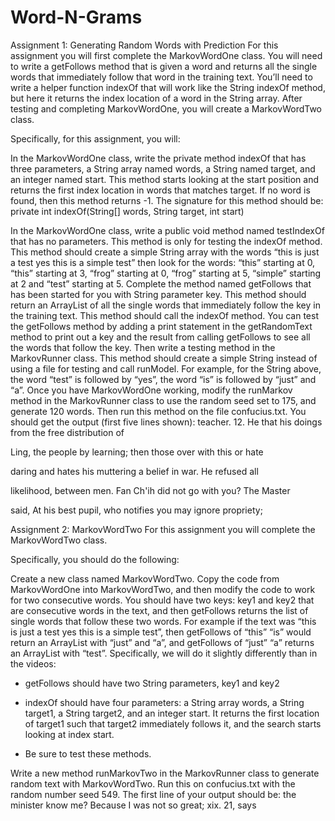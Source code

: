 # Word-N-Grams

Assignment 1: Generating Random Words with Prediction
For this assignment you will first complete the MarkovWordOne class. You will need to write a getFollows method that is given a word and returns all the single words that immediately follow that word in the training text. You’ll need to write a helper function indexOf that will work like the String indexOf method, but here it returns the index location of a word in the String array. After testing and completing MarkovWordOne, you will create a MarkovWordTwo class.

Specifically, for this assignment, you will:

In the MarkovWordOne class, write the private method indexOf that has three parameters, a String array named words, a String named target, and an integer named start. This method starts looking at the start position and returns the first index location in words that matches target. If no word is found, then this method returns -1. The signature for this method should be:
private int indexOf(String[] words, String target, int start)

In the MarkovWordOne class, write a public void method named testIndexOf that has no parameters. This method is only for testing the indexOf method. This method should create a simple String array with the words “this is just a test yes this is a simple test” then look for the words: “this” starting at 0, “this” starting at 3, “frog” starting at 0, “frog” starting at 5, “simple” starting at 2 and “test” starting at 5.
Complete the method named getFollows that has been started for you with String parameter key. This method should return an ArrayList of all the single words that immediately follow the key in the training text. This method should call the indexOf method.
You can test the getFollows method by adding a print statement in the getRandomText method to print out a key and the result from calling getFollows to see all the words that follow the key. Then write a testing method in the MarkovRunner class. This method should create a simple String instead of using a file for testing and call runModel. For example, for the String above, the word “test” is followed by “yes”, the word “is” is followed by “just” and “a”.
Once you have MarkovWordOne working, modify the runMarkov method in the MarkovRunner class to use the random seed set to 175, and generate 120 words. Then run this method on the file confucius.txt. You should get the output (first five lines shown):
teacher. 12. He that his doings from the free distribution of

Ling, the people by learning; then those over with this or hate

daring and hates his muttering a belief in war. He refused all

likelihood, between men. Fan Ch'ih did not go with you? The Master

said, At his best pupil, who notifies you may ignore propriety;

Assignment 2: MarkovWordTwo
For this assignment you will complete the MarkovWordTwo class.

Specifically, you should do the following:

Create a new class named MarkovWordTwo. Copy the code from MarkovWordOne into MarkovWordTwo, and then modify the code to work for two consecutive words. You should have two keys: key1 and key2 that are consecutive words in the text, and then getFollows returns the list of single words that follow these two words. For example if the text was “this is just a test yes this is a simple test”, then getFollows of “this” “is” would return an ArrayList with “just” and “a”, and getFollows of “just” “a” returns an ArrayList with “test”. Specifically, we will do it slightly differently than in the videos:
- getFollows should have two String parameters, key1 and key2

- indexOf should have four parameters: a String array words, a String target1, a String target2, and an integer start. It returns the first location of target1 such that target2 immediately follows it, and the search starts looking at index start.

- Be sure to test these methods.

Write a new method runMarkovTwo in the MarkovRunner class to generate random text with MarkovWordTwo. Run this on confucius.txt with the random number seed 549. The first line of your output should be:
the minister know me? Because I was not so great; xix. 21, says
